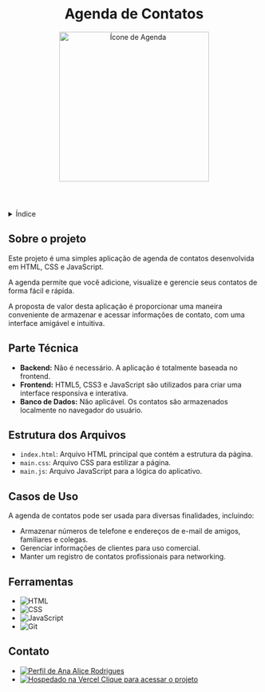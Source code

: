 <!DOCTYPE html>
<html lang="pt-br">
<head>
    <meta charset="UTF-8">
    <meta name="viewport" content="width=device-width, initial-scale=1.0">
    <meta name="description" content="Uma simples aplicação de agenda de contatos em HTML, CSS e JavaScript.">
    <meta name="keywords" content="agenda, contatos, HTML, CSS, JavaScript">
    <meta name="author" content="Ana Alice Rodrigues">
</head>
<body>

<header>
    <h1>Agenda de Contatos</h1>
    <img src="https://img.freepik.com/psd-gratuitas/icone-de-calendario-isolado-renderizacao-3d-ilustracao_439185-11948.jpg?w=740&t=st=1716150787~exp=1716151387~hmac=ec17dc864141b59aac9c8533f02dd4219f2b4dc3f18be856a6126fd697dedc59" alt="Ícone de Agenda" width="300" height="auto">
</header>

<details>
    <summary>Índice</summary>
    <ol>
        <li><a href="#sobre-o-projeto">Sobre o projeto</a></li>
        <li><a href="#parte-tecnica">Parte Técnica</a></li>
        <li><a href="#estrutura-dos-arquivos">Estrutura dos Arquivos</a></li>
        <li><a href="#casos-de-uso">Casos de Uso</a></li>
        <li><a href="#ferramentas">Ferramentas</a></li>
        <li><a href="#contato">Contato</a></li>
    </ol>
</details>

<section id="sobre-o-projeto">
    <h2>Sobre o projeto</h2>
    <p>
        Este projeto é uma simples aplicação de agenda de contatos desenvolvida em HTML, CSS e JavaScript.
    </p>
    <p>
        A agenda permite que você adicione, visualize e gerencie seus contatos de forma fácil e rápida.
    </p>
    <p>
        A proposta de valor desta aplicação é proporcionar uma maneira conveniente de armazenar e acessar informações de contato, com uma interface amigável e intuitiva.
    </p>
</section>

<section id="parte-tecnica">
    <h2>Parte Técnica</h2>
    <ul>
        <li><strong>Backend:</strong> Não é necessário. A aplicação é totalmente baseada no frontend.</li>
        <li><strong>Frontend:</strong> HTML5, CSS3 e JavaScript são utilizados para criar uma interface responsiva e interativa.</li>
        <li><strong>Banco de Dados:</strong> Não aplicável. Os contatos são armazenados localmente no navegador do usuário.</li>
    </ul>
</section>

<section id="estrutura-dos-arquivos">
    <h2>Estrutura dos Arquivos</h2>
    <ul>
        <li><code>index.html</code>: Arquivo HTML principal que contém a estrutura da página.</li>
        <li><code>main.css</code>: Arquivo CSS para estilizar a página.</li>
        <li><code>main.js</code>: Arquivo JavaScript para a lógica do aplicativo.</li>
    </ul>
</section>

<section id="casos-de-uso">
    <h2>Casos de Uso</h2>
    <p>
        A agenda de contatos pode ser usada para diversas finalidades, incluindo:
    </p>
    <ul>
        <li>Armazenar números de telefone e endereços de e-mail de amigos, familiares e colegas.</li>
        <li>Gerenciar informações de clientes para uso comercial.</li>
        <li>Manter um registro de contatos profissionais para networking.</li>
    </ul>
</section>

<section id="ferramentas">
    <h2>Ferramentas</h2>
    <ul>
        <li><img src="https://img.shields.io/badge/HTML-239120?style=for-the-badge&logo=html5&logoColor=white" alt="HTML"></li>
        <li><img src="https://img.shields.io/badge/CSS3-1572B6?style=for-the-badge&logo=css3&logoColor=white" alt="CSS"></li>
        <li><img src="https://img.shields.io/badge/JavaScript-F7DF1E?style=for-the-badge&logo=javascript&logoColor=black" alt="JavaScript"></li>
        <li><img src="https://img.shields.io/badge/GIT-E44C30?style=for-the-badge&logo=git&logoColor=white" alt="Git"></li>
    </ul>
</section>

<section id="contato">
    <h2>Contato</h2>
    <ul>
        <li><a href="https://linktr.ee/anaeanali5" target="_blank"><img src="https://img.shields.io/badge/Ana_Alice_Rodrigues-blue?style=for-the-badge" alt="Perfil de Ana Alice Rodrigues"></a></li>
        <li><a href="https://agenda-de-contatos-smoky.vercel.app/" target="_blank"><img src="https://img.shields.io/badge/Vercel-000000?style=for-the-badge&logo=vercel&logoColor=white" alt="Hospedado na Vercel"> Clique para acessar o projeto</a></li>
    </ul>
</section>

</body>
</html>
